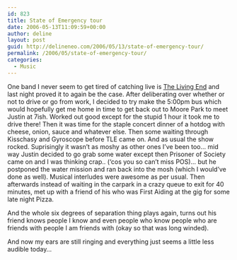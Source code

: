 ```yaml
---
id: 823
title: State of Emergency tour
date: 2006-05-13T11:09:59+00:00
author: deline
layout: post
guid: http://delineneo.com/2006/05/13/state-of-emergency-tour/
permalink: /2006/05/state-of-emergency-tour/
categories:
  - Music
---
```

One band I never seem to get tired of catching live is [The Living End](http://www.thelivingend.com.au/) and last night proved it to again be the case. After deliberating over whether or not to drive or go from work, I decided to try make the 5:00pm bus which would hopefully get me home in time to get back out to Moore Park to meet Justin at 7ish. Worked out good except for the stupid 1 hour it took me to drive there! Then it was time for the staple concert dinner of a hotdog with cheese, onion, sauce and whatever else. Then some waiting through Kisschasy and Gyroscope before TLE came on. And as usual the show rocked. Suprisingly it wasn&#8217;t as moshy as other ones I&#8217;ve been too&#8230; mid way Justin decided to go grab some water except then Prisoner of Society came on and I was thinking crap.. (&#8216;cos you so can&#8217;t miss POS)&#8230; but he postponed the water mission and ran back into the mosh (which I would&#8217;ve done as well). Musical interludes were awesome as per usual. Then afterwards instead of waiting in the carpark in a crazy queue to exit for 40 minutes, met up with a friend of his who was First Aiding at the gig for some late night Pizza.

And the whole six degrees of separation thing plays again, turns out his friend knows people I know and even people who know people who are friends with people I am friends with (okay so that was long winded).

And now my ears are still ringing and everything just seems a little less audible today&#8230;
